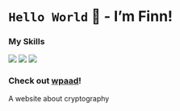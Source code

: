 # ```Hello World``` :wave: - I’m Finn!

### My Skills
<img src="https://img.shields.io/badge/HTML-red?style=for-the-badge" />
<img src="https://img.shields.io/badge/CSS-blue?style=for-the-badge" />
<img src="https://img.shields.io/badge/JAVASCRIPT-yellow?style=for-the-badge" />

### Check out [wpaad](wpaad.pages.dev)!
A website about cryptography
